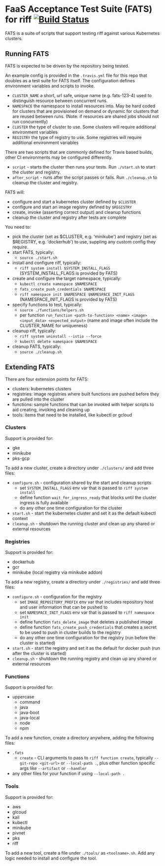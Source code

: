 # FaaS Acceptance Test Suite (FATS) for riff [![Build Status](https://travis-ci.com/projectriff/fats.svg?branch=v0.2.x)](https://travis-ci.com/projectriff/fats)

FATS is a suite of scripts that support testing riff against various Kubernetes clusters.

## Running FATS

FATS is expected to be driven by the repository being tested.

An example config is provided in the `.travis.yml` file for this repo that doubles as a test suite for FATS itself. The configuration defines environment variables and scripts to invoke.

- `CLUSTER_NAME` a short, url safe, unique name (e.g. fats-123-4) used to distinguish resource between concurrent runs.
- `NAMESPACE` the namespace to install resources into. May be hard coded for clusters that are provisioned on demand or dynamic for clusters that are reused between runs. (Note: if resources are shared jobs should not run concurrently)
- `CLUSTER` the type of cluster to use. Some clusters will require additional environment variables
- `REGISTRY` the type of registry to use. Some registries will require additional environment variables

There are two scripts that are commonly defined for Travis based builds, other CI environments may be configured differently.

- `script` - starts the cluster then runs your tests. Run `./start.sh` to start the cluster and registry.
- `after_script` - runs after the script passes or fails. Run `./cleanup.sh` to cleanup the cluster and registry.

FATS will:

- configure and start a kubernetes cluster defined by `$CLUSTER`
- configure and start an image registry defined by `$REGISTRY`
- create, invoke (asserting correct output) and cleanup functions
- cleanup the cluster and registry after tests are complete

You need to:

- pick the cluster (set as $CLUSTER, e.g. 'minikube') and registry (set as $REGISTRY, e.g. 'dockerhub') to use, suppling any custom config they require.
- start FATS, typically:
  - `source ./start.sh`
- install and configure riff, typically:
  - `riff system install $SYSTEM_INSTALL_FLAGS` (SYSTEM_INSTALL_FLAGS is provided by FATS)
- create and configure the target namespace, typically:
  - `kubectl create namespace $NAMESPACE`
  - `fats_create_push_credentials $NAMESPACE`
  - `riff namespace init $NAMESPACE $NAMESPACE_INIT_FLAGS` (NAMESPACE_INIT_FLAGS is provided by FATS)
- specify functions to test, typically:
  - `source ./functions/helpers.sh`
  - per function `run_function <path-to-function> <name> <image> <input_data> <expected_output>` (name and image often include the CLUSTER_NAME for uniqueness)
- cleanup riff, typically:
  - `riff system uninstall --istio --force`
  - `kubectl delete namespace $NAMESPACE`
- cleanup FATS, typically:
  - `source ./cleanup.sh`


## Extending FATS

There are four extension points for FATS:

- clusters: kubernetes clusters
- registries: image registries where built functions are pushed before they are pulled into the cluster
- functions: sample functions that can be invoked with helper scripts to aid creating, invoking and cleaning up
- tools: items that need to be installed, like kubectl or gcloud

### Clusters

Support is provided for:

- gke
- minikube
- pks-gcp

To add a new cluster, create a directory under `./clusters/` and add three files:

- `configure.sh` - configuration shared by the start and cleanup scripts
  - set `SYSTEM_INSTALL_FLAGS` env var that is passed to `riff system install`
  - define function `wait_for_ingress_ready` that blocks until the cluster ingress is fully available
  - do any other one time configuration for the cluster
- `start.sh` - start the kubernetes cluster and set it as the default kubectl context
- `cleanup.sh` - shutdown the running cluster and clean up any shared or external resources

### Registries

Support is provided for:

- dockerhub
- gcr
- minikube (local registry via minikube addon)

To add a new registry, create a directory under `./registries/` and add three files:

- `configure.sh` - configuration for the registry
  - set `IMAGE_REPOSITORY_PREFIX` env var that includes repository host and user information that can be pushed to
  - set `NAMESPACE_INIT_FLAGS` env var that is passed to `riff namespace init`
  - define function `fats_delete_image` that deletes a published image
  - define function `fats_create_push_credentials` that creates a secret to be used to push in cluster builds to the registry
  - do any other one time configuration for the registry (run before the cluster is started)
- `start.sh` - start the registry and set it as the default for docker push (run after the cluster is started)
- `cleanup.sh` - shutdown the running registry and clean up any shared or external resources

### Functions

Support is provided for:

- uppercase
  - command
  - java
  - java-boot
  - java-local
  - node
  - npm

To add a new function, create a directory anywhere, adding the following files:

- `.fats`
  - `create` - CLI arguments to pass to `riff function create`, typically `--git-repo <git-url>` or `--local-path .`, plus other function specific args like `--artifact` or `--handler`
- any other files for your function if using `--local-path .`

### Tools

Support is provided for:

- aws
- glcoud
- kail
- kubectl
- minikube
- pivnet
- pks
- riff

To add a new tool, create a file under `./tools/` as `<toolname>.sh`. Add any logic needed to install and configure the tool.
